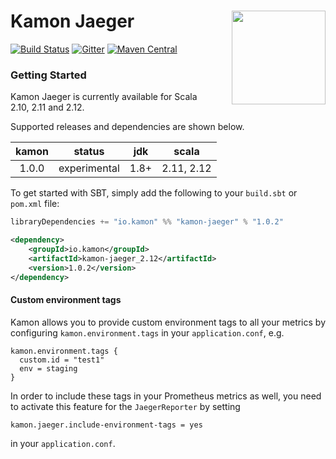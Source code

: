 # Kamon Jaeger <img align="right" src="https://rawgit.com/kamon-io/Kamon/master/kamon-logo.svg" height="150px" style="padding-left: 20px"/> 
[![Build Status](https://travis-ci.org/kamon-io/kamon-jaeger.svg?branch=master)](https://travis-ci.org/kamon-io/kamon-jaeger)
[![Gitter](https://badges.gitter.im/Join%20Chat.svg)](https://gitter.im/kamon-io/Kamon?utm_source=badge&utm_medium=badge&utm_campaign=pr-badge&utm_content=badge)
[![Maven Central](https://maven-badges.herokuapp.com/maven-central/io.kamon/kamon-jaeger_2.12/badge.svg)](https://maven-badges.herokuapp.com/maven-central/io.kamon/kamon-jaeger_2.12)


### Getting Started

Kamon Jaeger is currently available for Scala 2.10, 2.11 and 2.12.

Supported releases and dependencies are shown below.

| kamon  | status | jdk  | scala            
|:------:|:------:|:----:|------------------
|  1.0.0 | experimental | 1.8+ | 2.11, 2.12

To get started with SBT, simply add the following to your `build.sbt` or `pom.xml`
file:

```scala
libraryDependencies += "io.kamon" %% "kamon-jaeger" % "1.0.2"
```

```xml
<dependency>
    <groupId>io.kamon</groupId>
    <artifactId>kamon-jaeger_2.12</artifactId>
    <version>1.0.2</version>
</dependency>
```


#### Custom environment tags
Kamon allows you to provide custom environment tags to all your metrics by configuring `kamon.environment.tags` in your `application.conf`, e.g.
```
kamon.environment.tags {
  custom.id = "test1"
  env = staging
}
```
In order to include these tags in your Prometheus metrics as well, you need to activate this feature for the `JaegerReporter` by setting
```
kamon.jaeger.include-environment-tags = yes
```
in your `application.conf`.